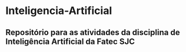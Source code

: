 # Inteligencia-Artificial

## Repositório para as atividades da disciplina de Inteligência Artificial da Fatec SJC
